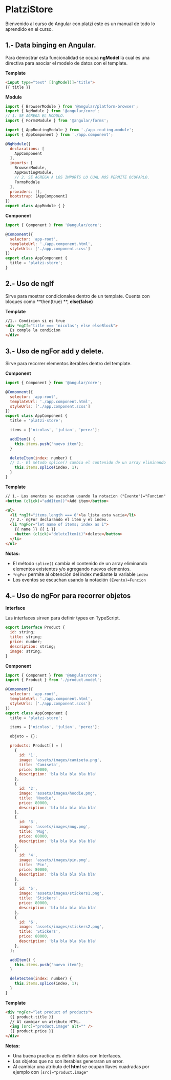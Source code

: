 # PlatziStore

Bienvenido al curso de Angular con platzi este es un manual de todo lo aprendido en el curso.

## 1.- Data binging en Angular.

Para demostrar esta funcionalidad se ocupa **ngModel** la cual es una directiva para asociar el modelo de datos con el template.

**Template**

```html
<input type="text" [(ngModel)]="title">
{{ title }}
```

**Module**

```javascript
import { BrowserModule } from '@angular/platform-browser';
import { NgModule } from '@angular/core';
// 1. SE AGREGA EL MODULO.
import { FormsModule } from '@angular/forms';

import { AppRoutingModule } from './app-routing.module';
import { AppComponent } from './app.component';

@NgModule({
  declarations: [
    AppComponent
  ],
  imports: [
    BrowserModule,
    AppRoutingModule,
   	// 2. SE AGREGA A LOS IMPORTS LO CUAL NOS PERMITE OCUPARLO.
    FormsModule
  ],
  providers: [],
  bootstrap: [AppComponent]
})
export class AppModule { }
```

**Component**

```javascript
import { Component } from '@angular/core';

@Component({
  selector: 'app-root',
  templateUrl: './app.component.html',
  styleUrls: ['./app.component.scss']
})
export class AppComponent {
  title = 'platzi-store';
}
```

## 2.- Uso de ngIf 

[Documentación]: https://angular.io/api/common/NgIf#description	"Documentación."

Sirve para mostrar condicionales dentro de un template. Cuenta con bloques como **then(true) **, **else(false)** 

**Template**

```html
//1.- Condicion si es true
<div *ngIf="title === 'nicolas'; else elseBlock">
  Es comple la condicion
</div>
```

## 3.- Uso de ngFor add y delete.

[Documentación]: https://angular.io/api/common/NgForOf	"Documentación"

Sirve para recorrer elementos iterables dentro del template.

**Component**

```javascript
import { Component } from '@angular/core';

@Component({
  selector: 'app-root',
  templateUrl: './app.component.html',
  styleUrls: ['./app.component.scss']
})
export class AppComponent {
  title = 'platzi-store';

  items = ['nicolas', 'julian', 'perez'];

  addItem() {
    this.items.push('nuevo item');
  }

  deleteItem(index: number) {
  // 1.- El método splice() cambia el contenido de un array eliminando elementos existentes y/o agregando nuevos elementos.
    this.items.splice(index, 1);
  }
}
```

**Template**

```html
// 1.- Los eventos se escuchan usando la notacion ("Evento")="Funcion"
<button (click)="addItem()">Add item</button>

<ul>
  <li *ngIf="items.length === 0">la lista esta vacia</li>
  // 2.- ngFor declarando el item y el index.
  <li *ngFor="let name of items; index as i">
    {{ name }} {{ i }}
    <button (click)="deleteItem(i)">delete</button>
  </li>
</ul>
```

**Notas:**

- El método `splice()` cambia el contenido de un array eliminando elementos existentes y/o agregando nuevos elementos.
- `*ngFor` permite al obtención del index mediante la variable `index`
- Los eventos se escuchan usando la notación `(Evento)=Funcion`

## 4.- Uso de ngFor para recorrer objetos

**Interface**

Las interfaces sirven para definir types en TypeScript.

```javascript
export interface Product {
  id: string;
  title: string;
  price: number;
  description: string;
  image: string;
}
```

**Component**

```javascript
import { Component } from '@angular/core';
import { Product } from './product.model';

@Component({
  selector: 'app-root',
  templateUrl: './app.component.html',
  styleUrls: ['./app.component.scss']
})
export class AppComponent {
  title = 'platzi-store';

  items = ['nicolas', 'julian', 'perez'];

  objeto = {};

  products: Product[] = [
    {
      id: '1',
      image: 'assets/images/camiseta.png',
      title: 'Camiseta',
      price: 80000,
      description: 'bla bla bla bla bla'
    },
    {
      id: '2',
      image: 'assets/images/hoodie.png',
      title: 'Hoodie',
      price: 80000,
      description: 'bla bla bla bla bla'
    },
    {
      id: '3',
      image: 'assets/images/mug.png',
      title: 'Mug',
      price: 80000,
      description: 'bla bla bla bla bla'
    },
    {
      id: '4',
      image: 'assets/images/pin.png',
      title: 'Pin',
      price: 80000,
      description: 'bla bla bla bla bla'
    },
    {
      id: '5',
      image: 'assets/images/stickers1.png',
      title: 'Stickers',
      price: 80000,
      description: 'bla bla bla bla bla'
    },
    {
      id: '6',
      image: 'assets/images/stickers2.png',
      title: 'Stickers',
      price: 80000,
      description: 'bla bla bla bla bla'
    },
  ];

  addItem() {
    this.items.push('nuevo item');
  }

  deleteItem(index: number) {
    this.items.splice(index, 1);
  }
}

```

**Template**

```html
<div *ngFor="let product of products">
  {{ product.title }}
  // Al cambiar un atributo HTML.
  <img [src]="product.image" alt="" />
  {{ product.price }}
</div>
```

**Notas:**

- Una buena practica es definir datos con Interfaces.
- Los objetos que no son iterables generaran un error.
- Al cambiar una atributo del **html** se ocupan llaves cuadradas por ejemplo con `[src]="product.image"`

